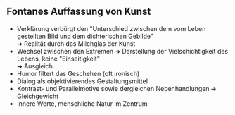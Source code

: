 ## Fontanes Auffassung von Kunst

- Verklärung verbürgt den "Unterschied zwischen dem vom Leben gestellten Bild und dem dichterischen Gebilde"  
  ➔ Realität durch das Milchglas der Kunst
- Wechsel zwischen den Extremen  ➔ Darstellung der Vielschichtigkeit des Lebens, keine "Einseitigkeit"  
  ➔ Ausgleich
- Humor filtert das Geschehen (oft ironisch)
- Dialog als objektivierendes Gestaltungsmittel
- Kontrast- und Parallelmotive sowie dergleichen Nebenhandlungen  ➔ Gleichgewicht
- Innere Werte, menschliche Natur im Zentrum


